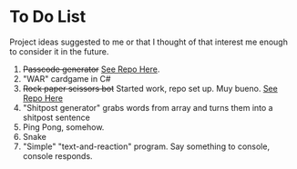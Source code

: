# To Do List

Project ideas suggested to me or that I thought of that interest me enough to consider it in the future.

1.  ~~Passcode generator~~ [See Repo Here](https://github.com/AAAnothername/Passcode-Generator).
2.  "WAR" cardgame in C#
3.  ~~Rock paper scissors bot~~ Started work, repo set up. Muy bueno. [See Repo Here](https://github.com/AAAnothername/RockPaperScissors)
4.  "Shitpost generator" grabs words from array and turns them into a shitpost sentence
5.  Ping Pong, somehow.
6.  Snake
7.  "Simple" "text-and-reaction" program. Say something to console, console responds.
